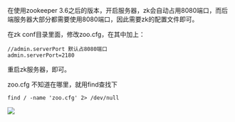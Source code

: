 在使用zookeeper 3.6之后的版本，开启服务器，zk会自动占用8080端口，而后端服务器大部分都需要使用8080端口，因此需要zk的配置文件即可。

在zk conf目录里面，修改zoo.cfg，在其中加上：

```
//admin.serverPort 默认占8080端口
admin.serverPort=2180
```

重启zk服务器，即可。

zoo.cfg 不知道在哪里，就用find查找下

```
find / -name 'zoo.cfg' 2> /dev/null
```

![](https://gitee.com/hxc8/images7/raw/master/img/202407190030595.jpg)
